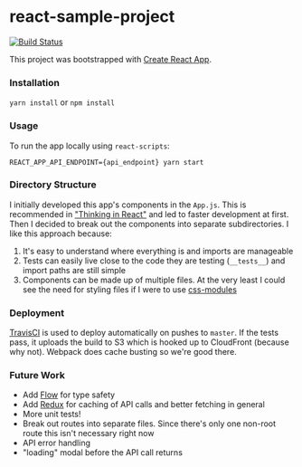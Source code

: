# react-sample-project  

[![Build Status](https://travis-ci.org/davewalk/react-sample-project.svg?branch=master)](https://travis-ci.org/davewalk/react-sample-project)

This project was bootstrapped with [Create React App](https://github.com/facebookincubator/create-react-app).  

### Installation
`yarn install` or `npm install`

### Usage
To run the app locally using `react-scripts`:  

`REACT_APP_API_ENDPOINT={api_endpoint} yarn start`

### Directory Structure
I initially developed this app's components in the `App.js`. This is recommended in ["Thinking in React"](https://reactjs.org/docs/thinking-in-react.html) and led to faster development at first. Then I decided to break out the components into separate subdirectories. I like this approach because:  
1. It's easy to understand where everything is and imports are manageable  
2. Tests can easily live close to the code they are testing (`__tests__`) and import paths are still simple  
3. Components can be made up of multiple files. At the very least I could see the need for styling files if I were to use [css-modules](https://github.com/gajus/react-css-modules)  

### Deployment
[TravisCI](https://travis-ci.org/davewalk/react-sample-project) is used to deploy automatically on pushes to `master`. If the tests pass, it uploads the build to S3 which is hooked up to CloudFront (because why not). Webpack does cache busting so we're good there.   

### Future Work
* Add [Flow](https://flow.org/) for type safety  
* Add [Redux](https://redux.js.org) for caching of API calls and better fetching in general  
* More unit tests!  
* Break out routes into separate files. Since there's only one non-root route this isn't necessary right now  
* API error handling  
* "loading" modal before the API call returns  
